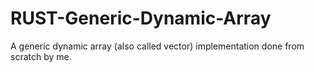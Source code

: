 # RUST-Generic-Dynamic-Array
A generic dynamic array (also called vector) implementation done from scratch by me.

